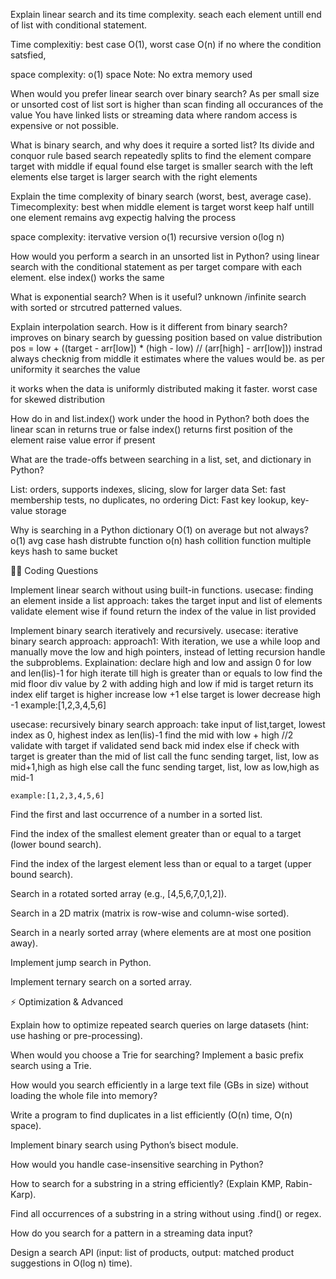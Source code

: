 Explain linear search and its time complexity.
seach each element untill end of list with conditional statement. 

Time complexitiy: 
best case O(1), 
worst case O(n) if no where the condition satsfied, 

space complexity:
o(1) space Note: No extra memory used

When would you prefer linear search over binary search?
As per small size or unsorted
cost of list sort is higher than scan
finding all occurances of the value
You have linked lists or streaming data where random access is expensive or not possible.

What is binary search, and why does it require a sorted list?
Its divide and conquor rule based search 
repeatedly splits to find the element
compare target with middle
if equal found
else target is smaller search with the left elements
else target is larger search with the right elements


Explain the time complexity of binary search (worst, best, average case).
Timecomplexity:
best when middle element is target
worst keep half untill one element remains
avg expectig halving the process

space complexity: 
itervative version o(1)
recursive version o(log n)


How would you perform a search in an unsorted list in Python?
using linear search with the conditional statement as per target compare with each element.
else index() works the same

What is exponential search? When is it useful?
unknown /infinite search with sorted or strcutred patterned values.

Explain interpolation search. How is it different from binary search?
improves on binary search by guessing position based on value distribution
pos = low + ((target - arr[low]) * (high - low) // (arr[high] - arr[low]))
instrad always checknig from middle it estimates where the values would be.
as per uniformity it searches the value

it works when the data is uniformly distributed making it faster.
worst case for skewed distribution


How do in and list.index() work under the hood in Python?
both does the linear scan
in returns true or false
index() returns first position of the element raise value error if present

What are the trade-offs between searching in a list, set, and dictionary in Python?

List: orders, supports indexes, slicing, slow for larger data
Set: fast membership tests, no duplicates, no ordering
Dict: Fast key lookup, key-value storage




Why is searching in a Python dictionary O(1) on average but not always?
o(1) avg case hash distrubte function
o(n) hash collition function multiple keys hash to same bucket

🧑‍💻 Coding Questions

Implement linear search without using built-in functions.
usecase: finding an element inside a list
approach:
    takes the target input and list of elements
    validate element wise
    if found return the index of the value in list provided



Implement binary search iteratively and recursively.
usecase: iterative binary search
approach:
    approach1:
        With iteration, we use a while loop and manually move the low and high pointers, 
        instead of letting recursion handle the subproblems.
        Explaination:
            declare high and low and assign 0 for low and len(lis)-1 for high
            iterate till high is greater than or equals to low
            find the mid floor div value by 2 with adding high and low 
            if mid is target return its index
            elif target is higher increase low +1
            else target is lower decrease high -1
    example:[1,2,3,4,5,6]

usecase: recursively binary search
    approach:
    take input of list,target, lowest index as 0, highest index as len(lis)-1
    find the mid with low + high //2
    validate with target
    if validated send back mid index
    else if check with target is greater than the mid of list
    call the func sending target, list, low as mid+1,high as high
    else call the func sending target, list, low as low,high as mid-1

    example:[1,2,3,4,5,6]

Find the first and last occurrence of a number in a sorted list.

Find the index of the smallest element greater than or equal to a target (lower bound search).

Find the index of the largest element less than or equal to a target (upper bound search).

Search in a rotated sorted array (e.g., [4,5,6,7,0,1,2]).

Search in a 2D matrix (matrix is row-wise and column-wise sorted).

Search in a nearly sorted array (where elements are at most one position away).

Implement jump search in Python.

Implement ternary search on a sorted array.

⚡ Optimization & Advanced

Explain how to optimize repeated search queries on large datasets (hint: use hashing or pre-processing).

When would you choose a Trie for searching? Implement a basic prefix search using a Trie.

How would you search efficiently in a large text file (GBs in size) without loading the whole file into memory?

Write a program to find duplicates in a list efficiently (O(n) time, O(n) space).

Implement binary search using Python’s bisect module.

How would you handle case-insensitive searching in Python?

How to search for a substring in a string efficiently? (Explain KMP, Rabin-Karp).

Find all occurrences of a substring in a string without using .find() or regex.

How do you search for a pattern in a streaming data input?

Design a search API (input: list of products, output: matched product suggestions in O(log n) time).